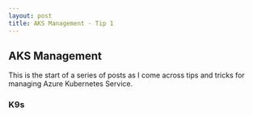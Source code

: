 ```yaml
---
layout: post
title: AKS Management - Tip 1
---
```


## AKS Management

This is the start of a series of posts as I come across tips and tricks for managing Azure Kubernetes Service.

### K9s

